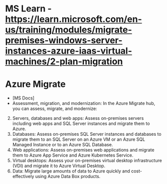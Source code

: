 # MS Learn - https://learn.microsoft.com/en-us/training/modules/migrate-premises-windows-server-instances-azure-iaas-virtual-machines/2-plan-migration
# Azure Migrate 
- [MS Docs]
- Assessment, migration, and modernization: In the Azure Migrate hub, you can assess, migrate, and modernize:
2. Servers, databases and web apps: Assess on-premises servers including web apps and SQL Server instances and migrate them to Azure.
3. Databases: Assess on-premises SQL Server instances and databases to migrate them to an SQL Server on an Azure VM or an Azure SQL Managed Instance or to an Azure SQL Database.
4. Web applications: Assess on-premises web applications and migrate them to Azure App Service and Azure Kubernetes Service.
5. Virtual desktops: Assess your on-premises virtual desktop infrastructure (VDI) and migrate it to Azure Virtual Desktop.
6. Data: Migrate large amounts of data to Azure quickly and cost-effectively using Azure Data Box products.
